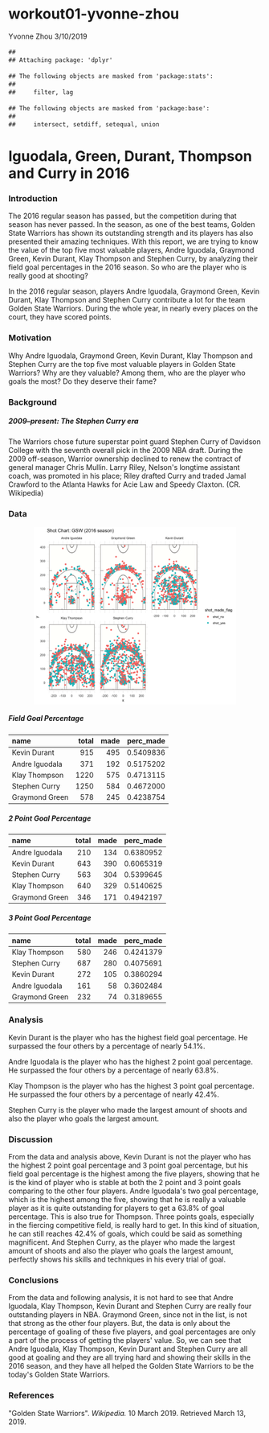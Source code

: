 workout01-yvonne-zhou
================
Yvonne Zhou
3/10/2019

    ## 
    ## Attaching package: 'dplyr'

    ## The following objects are masked from 'package:stats':
    ## 
    ##     filter, lag

    ## The following objects are masked from 'package:base':
    ## 
    ##     intersect, setdiff, setequal, union

Iguodala, Green, Durant, Thompson and Curry in 2016
===================================================

### Introduction

The 2016 regular season has passed, but the competition during that season has never passed. In the season, as one of the best teams, Golden State Warriors has shown its outstanding strength and its players has also presented their amazing techniques. With this report, we are trying to know the value of the top five most valuable players, Andre Iguodala, Graymond Green, Kevin Durant, Klay Thompson and Stephen Curry, by analyzing their field goal percentages in the 2016 season. So who are the player who is really good at shooting?

In the 2016 regular season, players Andre Iguodala, Graymond Green, Kevin Durant, Klay Thompson and Stephen Curry contribute a lot for the team Golden State Warriors. During the whole year, in nearly every places on the court, they have scored points.

### Motivation

Why Andre Iguodala, Graymond Green, Kevin Durant, Klay Thompson and Stephen Curry are the top five most valuable players in Golden State Warriors? Why are they valuable? Among them, who are the player who goals the most? Do they deserve their fame?

### Background

##### 2009–present: The Stephen Curry era

The Warriors chose future superstar point guard Stephen Curry of Davidson College with the seventh overall pick in the 2009 NBA draft. During the 2009 off-season, Warrior ownership declined to renew the contract of general manager Chris Mullin. Larry Riley, Nelson's longtime assistant coach, was promoted in his place; Riley drafted Curry and traded Jamal Crawford to the Atlanta Hawks for Acie Law and Speedy Claxton. (CR. Wikipedia)

### Data

<img src="../images/gsw-shot-charts.png" width="80%" style="display: block; margin: auto;" />

##### Field Goal Percentage

| name           |  total|  made|  perc\_made|
|:---------------|------:|-----:|-----------:|
| Kevin Durant   |    915|   495|   0.5409836|
| Andre Iguodala |    371|   192|   0.5175202|
| Klay Thompson  |   1220|   575|   0.4713115|
| Stephen Curry  |   1250|   584|   0.4672000|
| Graymond Green |    578|   245|   0.4238754|

##### 2 Point Goal Percentage

| name           |  total|  made|  perc\_made|
|:---------------|------:|-----:|-----------:|
| Andre Iguodala |    210|   134|   0.6380952|
| Kevin Durant   |    643|   390|   0.6065319|
| Stephen Curry  |    563|   304|   0.5399645|
| Klay Thompson  |    640|   329|   0.5140625|
| Graymond Green |    346|   171|   0.4942197|

##### 3 Point Goal Percentage

| name           |  total|  made|  perc\_made|
|:---------------|------:|-----:|-----------:|
| Klay Thompson  |    580|   246|   0.4241379|
| Stephen Curry  |    687|   280|   0.4075691|
| Kevin Durant   |    272|   105|   0.3860294|
| Andre Iguodala |    161|    58|   0.3602484|
| Graymond Green |    232|    74|   0.3189655|

### Analysis

Kevin Durant is the player who has the highest field goal percentage. He surpassed the four others by a percentage of nearly 54.1%.

Andre Iguodala is the player who has the highest 2 point goal percentage. He surpassed the four others by a percentage of nearly 63.8%.

Klay Thompson is the player who has the highest 3 point goal percentage. He surpassed the four others by a percentage of nearly 42.4%.

Stephen Curry is the player who made the largest amount of shoots and also the player who goals the largest amount.

### Discussion

From the data and analysis above, Kevin Durant is not the player who has the highest 2 point goal percentage and 3 point goal percentage, but his field goal percentage is the highest among the five players, showing that he is the kind of player who is stable at both the 2 point and 3 point goals comparing to the other four players. Andre Iguodala's two goal percentage, which is the highest among the five, showing that he is really a valuable player as it is quite outstanding for players to get a 63.8% of goal percentage. This is also true for Thompson. Three points goals, especially in the fiercing competitive field, is really hard to get. In this kind of situation, he can still reaches 42.4% of goals, which could be said as something magnificent. And Stephen Curry, as the player who made the largest amount of shoots and also the player who goals the largest amount, perfectly shows his skills and techniques in his every trial of goal.

### Conclusions

From the data and following analysis, it is not hard to see that Andre Iguodala, Klay Thompson, Kevin Durant and Stephen Curry are really four outstanding players in NBA. Graymond Green, since not in the list, is not that strong as the other four players. But, the data is only about the percentage of goaling of these five players, and goal percentages are only a part of the process of getting the players' value. So, we can see that Andre Iguodala, Klay Thompson, Kevin Durant and Stephen Curry are all good at goaling and they are all trying hard and showing their skills in the 2016 season, and they have all helped the Golden State Warriors to be the today's Golden State Warriors.

### References

"Golden State Warriors". *Wikipedia.* 10 March 2019. Retrieved March 13, 2019.
